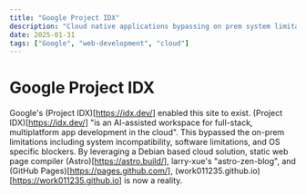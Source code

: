 ```yaml
---
title: "Google Project IDX"
description: "Cloud native applications bypassing on prem system limitations"
date: 2025-01-31
tags: ["Google", "web-development", "cloud"]
---
```


# Google Project IDX

Google's (Project IDX)[https://idx.dev/] enabled this site to exist.  (Project IDX)[https://idx.dev/] "is an AI-assisted workspace for full-stack, multiplatform app development in the cloud".  This bypassed the on-prem limitations including system incompatibility, software limitations, and OS specific blockers.  By leveraging a Debian based cloud solution, static web page compiler (Astro)[https://astro.build/], larry-xue's
"astro-zen-blog", and (GitHub Pages)[https://pages.github.com/], (work011235.github.io)[https://work011235.github.io] is now a reality.  
